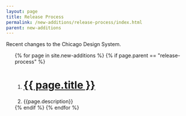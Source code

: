 ```yaml
---
layout: page
title: Release Process
permalink: /new-additions/release-process/index.html
parent: new-additions
---
```

Recent changes to the Chicago Design System.
<ol class="index-ol">
{% for page in site.new-additions %}
    {% if page.parent == "release-process" %}
        <ol>
            <li> <h1 class="index-link"> <a href="{{ page.url | prepend: site.baseurl }}"> {{ page.title }} </a> </h1> </li>
            <li class = "index-description"> {{page.description}} </li> 
        </ol>
        {% endif %}
    {% endfor %}
</ol>